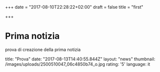 +++
date = "2017-08-10T22:28:22+02:00"
draft = false
title = "first"

+++

# Prima notizia

prova di creazione della prima notizia



title: "Prova"
date: "2017-08-13T14:40:55.844Z"
layout: "news"
thumbnail: /images/uploads/2500510047_06c4850b74_o.jpg
rating: '5'
language: it
